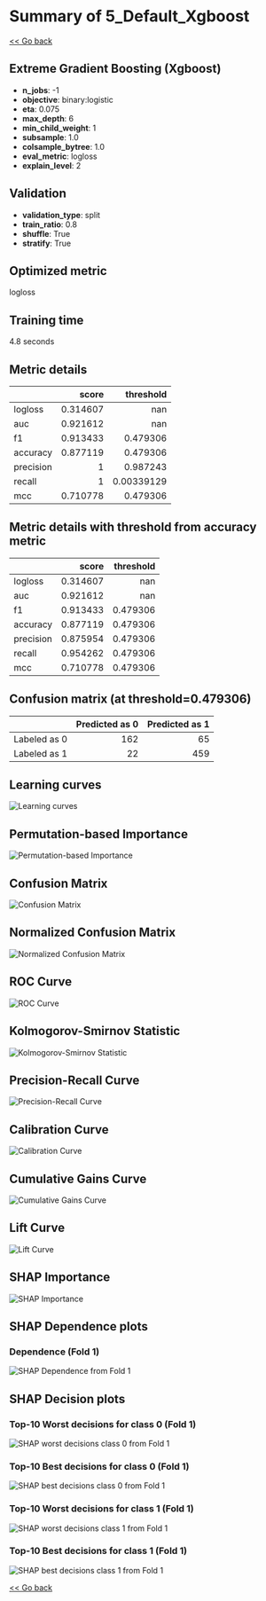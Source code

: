# Summary of 5_Default_Xgboost

[<< Go back](../README.md)


## Extreme Gradient Boosting (Xgboost)
- **n_jobs**: -1
- **objective**: binary:logistic
- **eta**: 0.075
- **max_depth**: 6
- **min_child_weight**: 1
- **subsample**: 1.0
- **colsample_bytree**: 1.0
- **eval_metric**: logloss
- **explain_level**: 2

## Validation
 - **validation_type**: split
 - **train_ratio**: 0.8
 - **shuffle**: True
 - **stratify**: True

## Optimized metric
logloss

## Training time

4.8 seconds

## Metric details
|           |    score |    threshold |
|:----------|---------:|-------------:|
| logloss   | 0.314607 | nan          |
| auc       | 0.921612 | nan          |
| f1        | 0.913433 |   0.479306   |
| accuracy  | 0.877119 |   0.479306   |
| precision | 1        |   0.987243   |
| recall    | 1        |   0.00339129 |
| mcc       | 0.710778 |   0.479306   |


## Metric details with threshold from accuracy metric
|           |    score |   threshold |
|:----------|---------:|------------:|
| logloss   | 0.314607 |  nan        |
| auc       | 0.921612 |  nan        |
| f1        | 0.913433 |    0.479306 |
| accuracy  | 0.877119 |    0.479306 |
| precision | 0.875954 |    0.479306 |
| recall    | 0.954262 |    0.479306 |
| mcc       | 0.710778 |    0.479306 |


## Confusion matrix (at threshold=0.479306)
|              |   Predicted as 0 |   Predicted as 1 |
|:-------------|-----------------:|-----------------:|
| Labeled as 0 |              162 |               65 |
| Labeled as 1 |               22 |              459 |

## Learning curves
![Learning curves](learning_curves.png)

## Permutation-based Importance
![Permutation-based Importance](permutation_importance.png)
## Confusion Matrix

![Confusion Matrix](confusion_matrix.png)


## Normalized Confusion Matrix

![Normalized Confusion Matrix](confusion_matrix_normalized.png)


## ROC Curve

![ROC Curve](roc_curve.png)


## Kolmogorov-Smirnov Statistic

![Kolmogorov-Smirnov Statistic](ks_statistic.png)


## Precision-Recall Curve

![Precision-Recall Curve](precision_recall_curve.png)


## Calibration Curve

![Calibration Curve](calibration_curve_curve.png)


## Cumulative Gains Curve

![Cumulative Gains Curve](cumulative_gains_curve.png)


## Lift Curve

![Lift Curve](lift_curve.png)



## SHAP Importance
![SHAP Importance](shap_importance.png)

## SHAP Dependence plots

### Dependence (Fold 1)
![SHAP Dependence from Fold 1](learner_fold_0_shap_dependence.png)

## SHAP Decision plots

### Top-10 Worst decisions for class 0 (Fold 1)
![SHAP worst decisions class 0 from Fold 1](learner_fold_0_shap_class_0_worst_decisions.png)
### Top-10 Best decisions for class 0 (Fold 1)
![SHAP best decisions class 0 from Fold 1](learner_fold_0_shap_class_0_best_decisions.png)
### Top-10 Worst decisions for class 1 (Fold 1)
![SHAP worst decisions class 1 from Fold 1](learner_fold_0_shap_class_1_worst_decisions.png)
### Top-10 Best decisions for class 1 (Fold 1)
![SHAP best decisions class 1 from Fold 1](learner_fold_0_shap_class_1_best_decisions.png)

[<< Go back](../README.md)
